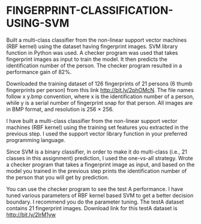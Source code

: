 # FINGERPRINT-CLASSIFICATION-USING-SVM
Built a multi-class classifier from the non-linear support vector machines (RBF kernel) using the dataset having fingerprint images. SVM library function in Python was used. A checker program was used that takes fingerprint images as input to train the model. It then predicts the identification number of the person. The checker program resulted in a performance gain of 82%. 

Downloaded the training dataset of 126 fingerprints of 21 persons (6 thumb fingerprints per person)
from this link http://bit.ly/2phOMcN. The file names follow x y.bmp convention, where x is the
identification number of a person, while y is a serial number of fingerprint snap for that person. All
images are in BMP format, and resolution is 256 × 256.

I have built a multi-class classifier from the non-linear support vector machines (RBF kernel) using the
training set features you extracted in the previous step. I used the support vector library
function in your preferred programming language.

Since SVM is a binary classifier, in order to make it do multi-class (i.e., 21 classes in this assignment) prediction, I used the one-vs-all strategy. Wrote a checker program that takes a fingerprint image as input, and based on the model you trained
in the previous step prints the identification number of the person that you will get by prediction.

You can use the checker program to see the test A performance. I have tuned various parameters of RBF kernel
based SVM to get a better decision boundary. I recommend you do the parameter tuning. The testA
dataset contains 21 fingerprint images. Download link for this testA dataset is http://bit.ly/2IrM1yw
